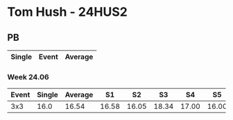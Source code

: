 # Tom Hush - 24HUS2

## PB
|Single|Event|Average|
|----|----|----|
### Week 24.06
|Event|Single|Average|S1|S2|S3|S4|S5|
|-----|-------|------|--|--|--|--|--|
|3x3|16.0|16.54|16.58|16.05|18.34|17.00|16.00|
